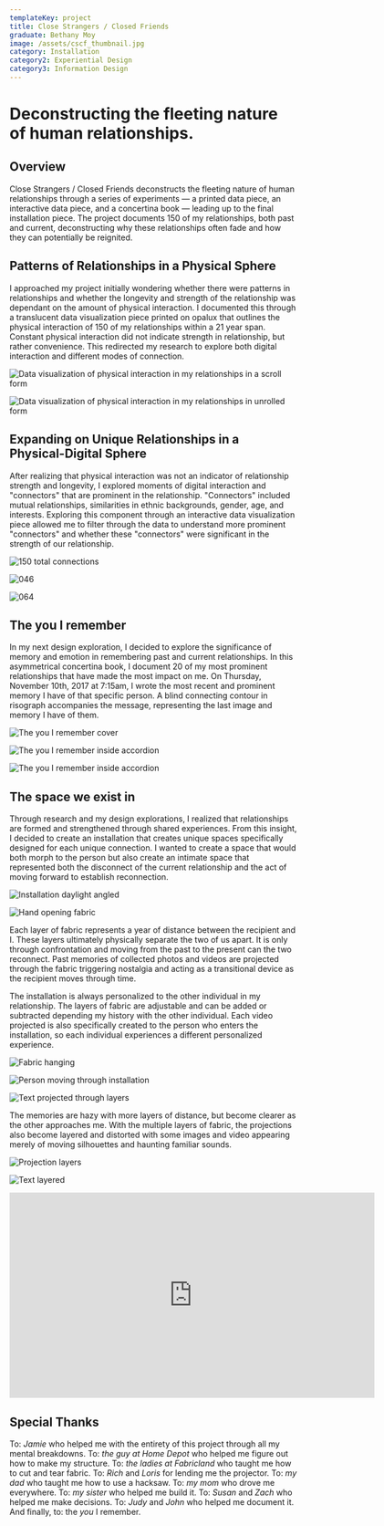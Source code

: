 ```yaml
---
templateKey: project
title: Close Strangers / Closed Friends
graduate: Bethany Moy
image: /assets/cscf_thumbnail.jpg
category: Installation
category2: Experiential Design
category3: Information Design
---
```

# Deconstructing the fleeting nature of human relationships.

## Overview

Close Strangers / Closed Friends deconstructs the fleeting nature of human relationships through a series of experiments — a printed data piece, an interactive data piece, and a concertina book — leading up to the final installation piece. The project documents 150 of my relationships, both past and current, deconstructing why these relationships often fade and how they can potentially be reignited.

## Patterns of Relationships in a Physical Sphere

I approached my project initially wondering whether there were patterns in relationships and whether the longevity and strength of the relationship was dependant on the amount of physical interaction. I documented this through a translucent data visualization piece printed on opalux that outlines the physical interaction of 150 of my relationships within a 21 year span. Constant physical interaction did not indicate strength in relationship, but rather convenience. This redirected my research to explore both digital interaction and different modes of connection.

![Data visualization of physical interaction in my relationships in a scroll form](/assets/cscf_1.jpg)

![Data visualization of physical interaction in my relationships in unrolled form](/assets/cscf_2.jpg)

## Expanding on Unique Relationships in a Physical-Digital Sphere

After realizing that physical interaction was not an indicator of relationship strength and longevity, I explored moments of digital interaction and "connectors" that are prominent in the relationship. "Connectors" included mutual relationships, similarities in ethnic backgrounds, gender, age, and interests. Exploring this component through an interactive data visualization piece allowed me to filter through the data to understand more prominent "connectors" and whether these "connectors" were significant in the strength of our relationship.

![150 total connections](/assets/cscf_3.jpg)

![046](/assets/cscf_4.jpg)

![064](/assets/cscf_5.jpg)

## The you I remember

In my next design exploration, I decided to explore the significance of memory and emotion in remembering past and current relationships. In this asymmetrical concertina book, I document 20 of my most prominent relationships that have made the most impact on me. On Thursday, November 10th, 2017 at 7:15am, I wrote the most recent and prominent memory I have of that specific person. A blind connecting contour in risograph accompanies the message, representing the last image and memory I have of them.

![The you I remember cover](/assets/cscf_6.jpg)

![The you I remember inside accordion](/assets/cscf_7.jpg)

![The you I remember inside accordion](/assets/cscf_8.jpg)

## The space we exist in

Through research and my design explorations, I realized that relationships are formed and strengthened through shared experiences. From this insight, I decided to create an installation that creates unique spaces specifically designed for each unique connection. I wanted to create a space that would both morph to the person but also create an intimate space that represented both the disconnect of the current relationship and the act of moving forward to establish reconnection.

![Installation daylight angled](/assets/cscf_9.jpg)

![Hand opening fabric](/assets/cscf_10.jpg)

Each layer of fabric represents a year of distance between the recipient and I. These layers ultimately physically separate the two of us apart. It is only through confrontation and moving from the past to the present can the two reconnect. Past memories of collected photos and videos are projected through the fabric triggering nostalgia and acting as a transitional device as the recipient moves through time.

The installation is always personalized to the other individual in my relationship. The layers of fabric are adjustable and can be added or subtracted depending my history with the other individual. Each video projected is also specifically created to the person who enters the installation, so each individual experiences a different personalized experience.

![Fabric hanging](/assets/cscf_11.jpg)

![Person moving through installation](/assets/cscf_12.jpg)

![Text projected through layers](/assets/cscf_13.jpg)

The memories are hazy with more layers of distance, but become clearer as the other approaches me. With the multiple layers of fabric, the projections also become layered and distorted with some images and video appearing merely of moving silhouettes and haunting familiar sounds.

![Projection layers](/assets/cscf_14.jpg)

![Text layered](/assets/cscf_15.jpg)

<iframe src="https://player.vimeo.com/video/263499633" width="640" height="360" frameborder="0" webkitallowfullscreen mozallowfullscreen allowfullscreen></iframe>

## Special Thanks

To: _Jamie_ who helped me with the entirety of this project through all my mental breakdowns. To: _the guy at Home Depot_ who helped me figure out how to make my structure. To: _the ladies at Fabricland_ who taught me how to cut and tear fabric. To: _Rich_ and _Loris_ for lending me the projector. To: _my dad_ who taught me how to use a hacksaw. To: _my mom_ who drove me everywhere. To: _my sister_ who helped me build it. To: _Susan_ and _Zach_ who helped me make decisions. To: _Judy_ and _John_ who helped me document it. And finally, to: the _you_ I remember.
